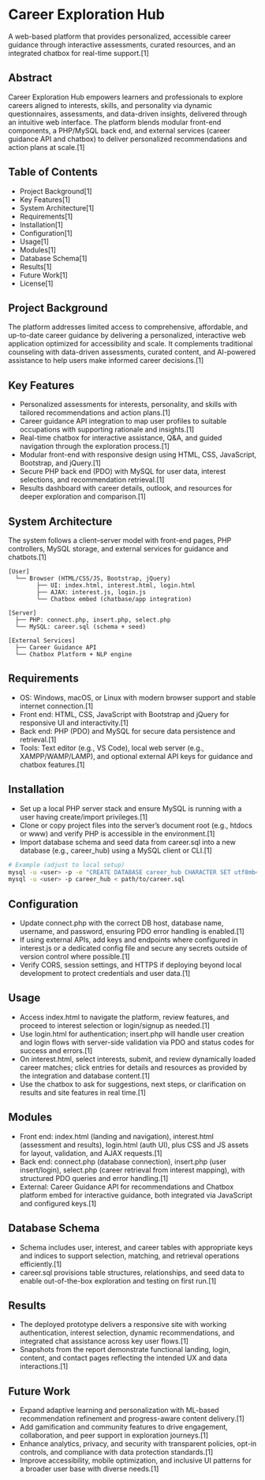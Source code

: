 # Career Exploration Hub

A web-based platform that provides personalized, accessible career guidance through interactive assessments, curated resources, and an integrated chatbox for real-time support.[1]

## Abstract

Career Exploration Hub empowers learners and professionals to explore careers aligned to interests, skills, and personality via dynamic questionnaires, assessments, and data-driven insights, delivered through an intuitive web interface. The platform blends modular front-end components, a PHP/MySQL back end, and external services (career guidance API and chatbox) to deliver personalized recommendations and action plans at scale.[1]

## Table of Contents

- Project Background[1]
- Key Features[1]
- System Architecture[1]
- Requirements[1]
- Installation[1]
- Configuration[1]
- Usage[1]
- Modules[1]
- Database Schema[1]
- Results[1]
- Future Work[1]
- License[1]

## Project Background

The platform addresses limited access to comprehensive, affordable, and up-to-date career guidance by delivering a personalized, interactive web application optimized for accessibility and scale. It complements traditional counseling with data-driven assessments, curated content, and AI-powered assistance to help users make informed career decisions.[1]

## Key Features

- Personalized assessments for interests, personality, and skills with tailored recommendations and action plans.[1]
- Career guidance API integration to map user profiles to suitable occupations with supporting rationale and insights.[1]
- Real-time chatbox for interactive assistance, Q&A, and guided navigation through the exploration process.[1]
- Modular front-end with responsive design using HTML, CSS, JavaScript, Bootstrap, and jQuery.[1]
- Secure PHP back end (PDO) with MySQL for user data, interest selections, and recommendation retrieval.[1]
- Results dashboard with career details, outlook, and resources for deeper exploration and comparison.[1]

## System Architecture

The system follows a client–server model with front-end pages, PHP controllers, MySQL storage, and external services for guidance and chatbots.[1]

```
[User] 
  └── Browser (HTML/CSS/JS, Bootstrap, jQuery)
        ├── UI: index.html, interest.html, login.html
        ├── AJAX: interest.js, login.js
        └── Chatbox embed (chatbase/app integration)

[Server]
  ├── PHP: connect.php, insert.php, select.php
  └── MySQL: career.sql (schema + seed)

[External Services]
  ├── Career Guidance API
  └── Chatbox Platform + NLP engine
```


## Requirements

- OS: Windows, macOS, or Linux with modern browser support and stable internet connection.[1]
- Front end: HTML, CSS, JavaScript with Bootstrap and jQuery for responsive UI and interactivity.[1]
- Back end: PHP (PDO) and MySQL for secure data persistence and retrieval.[1]
- Tools: Text editor (e.g., VS Code), local web server (e.g., XAMPP/WAMP/LAMP), and optional external API keys for guidance and chatbox features.[1]

## Installation

- Set up a local PHP server stack and ensure MySQL is running with a user having create/import privileges.[1]
- Clone or copy project files into the server’s document root (e.g., htdocs or www) and verify PHP is accessible in the environment.[1]
- Import database schema and seed data from career.sql into a new database (e.g., career_hub) using a MySQL client or CLI.[1]

```bash
# Example (adjust to local setup)
mysql -u <user> -p -e "CREATE DATABASE career_hub CHARACTER SET utf8mb4 COLLATE utf8mb4_unicode_ci;"
mysql -u <user> -p career_hub < path/to/career.sql
```


## Configuration

- Update connect.php with the correct DB host, database name, username, and password, ensuring PDO error handling is enabled.[1]
- If using external APIs, add keys and endpoints where configured in interest.js or a dedicated config file and secure any secrets outside of version control where possible.[1]
- Verify CORS, session settings, and HTTPS if deploying beyond local development to protect credentials and user data.[1]

## Usage

- Access index.html to navigate the platform, review features, and proceed to interest selection or login/signup as needed.[1]
- Use login.html for authentication; insert.php will handle user creation and login flows with server-side validation via PDO and status codes for success and errors.[1]
- On interest.html, select interests, submit, and review dynamically loaded career matches; click entries for details and resources as provided by the integration and database content.[1]
- Use the chatbox to ask for suggestions, next steps, or clarification on results and site features in real time.[1]

## Modules

- Front end: index.html (landing and navigation), interest.html (assessment and results), login.html (auth UI), plus CSS and JS assets for layout, validation, and AJAX requests.[1]
- Back end: connect.php (database connection), insert.php (user insert/login), select.php (career retrieval from interest mapping), with structured PDO queries and error handling.[1]
- External: Career Guidance API for recommendations and Chatbox platform embed for interactive guidance, both integrated via JavaScript and configured keys.[1]

## Database Schema

- Schema includes user, interest, and career tables with appropriate keys and indices to support selection, matching, and retrieval operations efficiently.[1]
- career.sql provisions table structures, relationships, and seed data to enable out-of-the-box exploration and testing on first run.[1]

## Results

- The deployed prototype delivers a responsive site with working authentication, interest selection, dynamic recommendations, and integrated chat assistance across key user flows.[1]
- Snapshots from the report demonstrate functional landing, login, content, and contact pages reflecting the intended UX and data interactions.[1]

## Future Work

- Expand adaptive learning and personalization with ML-based recommendation refinement and progress-aware content delivery.[1]
- Add gamification and community features to drive engagement, collaboration, and peer support in exploration journeys.[1]
- Enhance analytics, privacy, and security with transparent policies, opt-in controls, and compliance with data protection standards.[1]
- Improve accessibility, mobile optimization, and inclusive UI patterns for a broader user base with diverse needs.[1]

